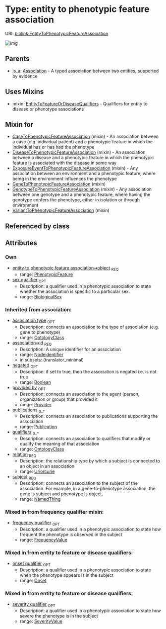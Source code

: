 
# Type: entity to phenotypic feature association




URI: [biolink:EntityToPhenotypicFeatureAssociation](https://w3id.org/biolink/vocab/EntityToPhenotypicFeatureAssociation)


![img](http://yuml.me/diagram/nofunky;dir:TB/class/[SeverityValue],[Publication],[Provider],[PhenotypicFeature],[OntologyClass],[Onset],[NamedThing],[FrequencyValue],[BiologicalSex]<sex%20qualifier%200..1-%20[EntityToPhenotypicFeatureAssociation&#124;relation(i):uriorcurie;id(i):nodeidentifier;negated(i):boolean%20%3F],[PhenotypicFeature]<object%201..1-%20[EntityToPhenotypicFeatureAssociation],[EntityToPhenotypicFeatureAssociation]uses%20-.->[EntityToFeatureOrDiseaseQualifiers],[VariantToPhenotypicFeatureAssociation]uses%20-.->[EntityToPhenotypicFeatureAssociation],[GenotypeToPhenotypicFeatureAssociation]uses%20-.->[EntityToPhenotypicFeatureAssociation],[GeneToPhenotypicFeatureAssociation]uses%20-.->[EntityToPhenotypicFeatureAssociation],[ExposureEventToPhenotypicFeatureAssociation]uses%20-.->[EntityToPhenotypicFeatureAssociation],[DiseaseToPhenotypicFeatureAssociation]uses%20-.->[EntityToPhenotypicFeatureAssociation],[CaseToPhenotypicFeatureAssociation]uses%20-.->[EntityToPhenotypicFeatureAssociation],[Association]^-[EntityToPhenotypicFeatureAssociation],[VariantToPhenotypicFeatureAssociation],[GenotypeToPhenotypicFeatureAssociation],[GeneToPhenotypicFeatureAssociation],[ExposureEventToPhenotypicFeatureAssociation],[EntityToFeatureOrDiseaseQualifiers],[DiseaseToPhenotypicFeatureAssociation],[CaseToPhenotypicFeatureAssociation],[BiologicalSex],[Association])

## Parents

 *  is_a: [Association](Association.md) - A typed association between two entities, supported by evidence

## Uses Mixins

 *  mixin: [EntityToFeatureOrDiseaseQualifiers](EntityToFeatureOrDiseaseQualifiers.md) - Qualifiers for entity to disease or phenotype associations

## Mixin for

 * [CaseToPhenotypicFeatureAssociation](CaseToPhenotypicFeatureAssociation.md) (mixin)  - An association between a case (e.g. individual patient) and a phenotypic feature in which the individual has or has had the phenotype
 * [DiseaseToPhenotypicFeatureAssociation](DiseaseToPhenotypicFeatureAssociation.md) (mixin)  - An association between a disease and a phenotypic feature in which the phenotypic feature is associated with the disease in some way
 * [ExposureEventToPhenotypicFeatureAssociation](ExposureEventToPhenotypicFeatureAssociation.md) (mixin)  - Any association between an environment and a phenotypic feature, where being in the environment influences the phenotype
 * [GeneToPhenotypicFeatureAssociation](GeneToPhenotypicFeatureAssociation.md) (mixin) 
 * [GenotypeToPhenotypicFeatureAssociation](GenotypeToPhenotypicFeatureAssociation.md) (mixin)  - Any association between one genotype and a phenotypic feature, where having the genotype confers the phenotype, either in isolation or through environment
 * [VariantToPhenotypicFeatureAssociation](VariantToPhenotypicFeatureAssociation.md) (mixin) 

## Referenced by class


## Attributes


### Own

 * [entity to phenotypic feature association➞object](entity_to_phenotypic_feature_association_object.md)  <sub>REQ</sub>
    * range: [PhenotypicFeature](PhenotypicFeature.md)
 * [sex qualifier](sex_qualifier.md)  <sub>OPT</sub>
    * Description: a qualifier used in a phenotypic association to state whether the association is specific to a particular sex.
    * range: [BiologicalSex](BiologicalSex.md)

### Inherited from association:

 * [association type](association_type.md)  <sub>OPT</sub>
    * Description: connects an association to the type of association (e.g. gene to phenotype)
    * range: [OntologyClass](OntologyClass.md)
 * [association➞id](association_id.md)  <sub>REQ</sub>
    * Description: A unique identifier for an association
    * range: [Nodeidentifier](types/Nodeidentifier.md)
    * in subsets: (translator_minimal)
 * [negated](negated.md)  <sub>OPT</sub>
    * Description: if set to true, then the association is negated i.e. is not true
    * range: [Boolean](types/Boolean.md)
 * [provided by](provided_by.md)  <sub>OPT</sub>
    * Description: connects an association to the agent (person, organization or group) that provided it
    * range: [Provider](Provider.md)
 * [publications](publications.md)  <sub>0..*</sub>
    * Description: connects an association to publications supporting the association
    * range: [Publication](Publication.md)
 * [qualifiers](qualifiers.md)  <sub>0..*</sub>
    * Description: connects an association to qualifiers that modify or qualify the meaning of that association
    * range: [OntologyClass](OntologyClass.md)
 * [relation](relation.md)  <sub>REQ</sub>
    * Description: the relationship type by which a subject is connected to an object in an association
    * range: [Uriorcurie](types/Uriorcurie.md)
 * [subject](subject.md)  <sub>REQ</sub>
    * Description: connects an association to the subject of the association. For example, in a gene-to-phenotype association, the gene is subject and phenotype is object.
    * range: [NamedThing](NamedThing.md)

### Mixed in from frequency qualifier mixin:

 * [frequency qualifier](frequency_qualifier.md)  <sub>OPT</sub>
    * Description: a qualifier used in a phenotypic association to state how frequent the phenotype is observed in the subject
    * range: [FrequencyValue](FrequencyValue.md)

### Mixed in from entity to feature or disease qualifiers:

 * [onset qualifier](onset_qualifier.md)  <sub>OPT</sub>
    * Description: a qualifier used in a phenotypic association to state when the phenotype appears is in the subject
    * range: [Onset](Onset.md)

### Mixed in from entity to feature or disease qualifiers:

 * [severity qualifier](severity_qualifier.md)  <sub>OPT</sub>
    * Description: a qualifier used in a phenotypic association to state how severe the phenotype is in the subject
    * range: [SeverityValue](SeverityValue.md)
